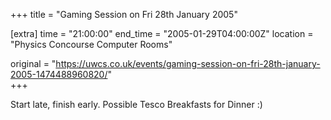 +++
title = "Gaming Session on Fri 28th January 2005"

[extra]
time = "21:00:00"
end_time = "2005-01-29T04:00:00Z"
location = "Physics Concourse Computer Rooms"

original = "https://uwcs.co.uk/events/gaming-session-on-fri-28th-january-2005-1474488960820/"    
+++

Start late, finish early. Possible Tesco Breakfasts for Dinner :)


